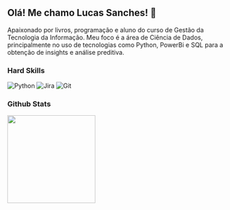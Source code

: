 ## Olá! Me chamo Lucas Sanches! 🚀

Apaixonado por livros, programação e aluno do curso de Gestão da Tecnologia da Informação. Meu foco é a área de Ciência de Dados, principalmente no uso de tecnologias como Python, PowerBi e SQL para a obtenção de insights e análise preditiva.

### Hard Skills 
![Python](https://img.shields.io/badge/python-3670A0?style=for-the-badge&logo=python&logoColor=ffdd54)
![Jira](https://img.shields.io/badge/jira-%230A0FFF.svg?style=for-the-badge&logo=jira&logoColor=white)
![Git](https://img.shields.io/badge/git-%23F05033.svg?style=for-the-badge&logo=git&logoColor=white)
### Github Stats
<a href="https://github.com/sanches8/github-readme-stats">
  <img height=200 align="center" src="https://github-readme-stats.vercel.app/api?username=sanches8&show_icons=true&theme=dracula" />
</a>

